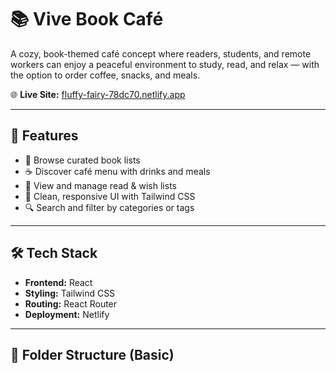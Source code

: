 # 📚 Vive Book Café

A cozy, book-themed café concept where readers, students, and remote workers can enjoy a peaceful environment to study, read, and relax — with the option to order coffee, snacks, and meals.

🌐 **Live Site:** [fluffy-fairy-78dc70.netlify.app](https://fluffy-fairy-78dc70.netlify.app/)

---

## 🚀 Features

- 📖 Browse curated book lists
- ☕ Discover café menu with drinks and meals
- 📝 View and manage read & wish lists
- 🎨 Clean, responsive UI with Tailwind CSS
- 🔍 Search and filter by categories or tags

---

## 🛠 Tech Stack

- **Frontend:** React
- **Styling:** Tailwind CSS
- **Routing:** React Router
- **Deployment:** Netlify

---

## 📁 Folder Structure (Basic)

